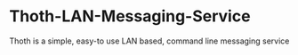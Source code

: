 # Thoth-LAN-Messaging-Service
Thoth is a simple, easy-to use LAN based, command line messaging service
